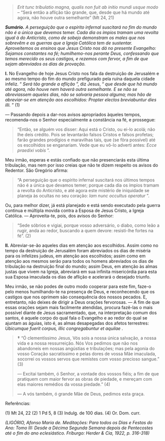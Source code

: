 > *Erit tunc tribulatio magna, qualis non fuit ab initio mundi usque modo* – “Será então a aflição tão grande, que, desde que há mundo até agora, não houve outra semelhante” (Mt 24, 21)

***Sumário.** A perseguição que o espírito infernal suscitará no fim do mundo não é a única que devemos temer. Cada dia os ímpios tramam uma revolta igual à do Anticristo, como de sobejo demonstram os males que nos sobrevêm e as guerras que a Igreja Católica tem de sustentar. Aproveitemos os ensinos que Jesus Cristo nos dá no presente Evangelho: Sejamos constantes na fé; humilhemo-nos perante Deus, confessando que temos merecido os seus castigos, e rezemos com fervor, a fim de que sejam abreviados os dias de provação.*

**I.** No Evangelho de hoje Jesus Cristo nos fala da destruição de Jerusalém e ao mesmo tempo do fim do mundo prefigurado pela ruína daquela cidade infeliz. “ *Será tão grande a aflição* ”, diz Jesus, “ *que desde que há mundo até agora, não houve nem haverá outra semelhante. E se não se abreviassem aqueles dias, não se salvaria pessoa alguma; mas hão de abreviar-se em atenção aos escolhidos: Propter electos breviabuntur dies illi.* ” (1)

— Passando depois a dar-nos avisos apropriados àqueles tempos, recomenda-nos o Senhor especialmente a constância na fé, e prossegue:

> “Então, se alguém vos disser: Aqui está o Cristo, ou ei-lo acolá; não lhe deis crédito. Pois se levantarão falsos Cristos e falsos profetas; farão grandes prodígios e maravilhas tais, que (se fôra possível) até os escolhidos se enganariam. Vede que eu vô-lo adverti antes: *Ecce praedixi vobis* ”.

Meu irmão, esperas e estás confiado que não presenciarás esta última tribulação, mas nem por isso creias que não te dizem respeito os avisos do Redentor. São Gregório afirma:

> “A perseguição que o espírito infernal suscitará nos últimos tempos não é a única que devamos temer; porque cada dia os ímpios tramam a revolta do Anticristo, e até agora este mistério de iniquidade se planeja às ocultas no seu coração: *Iam nunc occultus operatur* ”.

Ou, para melhor dizer, já está planejado e está sendo executado pela guerra continua e múltipla movida contra a Esposa de Jesus Cristo, a Igreja Católica. — Aproveita-te, pois, dos avisos do Senhor:

> “Sede sóbrios e vigiai, porque vosso adversário, o diabo, como leão a rugir, anda ao redor, buscando a quem devore: resisti-lhe fortes na fé”. (2)

**II.** Abreviar-se-ão aqueles dias em atenção aos escolhidos. Assim como no tempo da destruição de Jerusalém foram abreviados os dias de miséria para os infelizes judeus, em atenção aos escolhidos; assim como em atenção aos mesmos serão para todos os homens abreviados os dias de tribulação na destruição final do mundo; assim Deus, em atenção às almas justas que vivem na Igreja, abreviará em sua infinita misericórdia para esta sua Esposa imaculada os dias de aflição e acelerará o desejado triunfo.

Meu irmão, se não podes de outro modo cooperar para este fim, faze-o pelo menos humilhando-te na presença de Deus, e reconhecendo que os castigos que nos oprimem são consequência dos nossos pecados. E, entretanto, não deixes de dirigir a Deus orações fervorosas. — A fim de que essas orações sejam mais facilmente atendidas, procura fazê-las o mais possível diante de Jesus sacramentado, que, na interpretação comum dos santos, é aquele corpo do qual fala o Evangelho e ao redor do qual se ajuntam as águias, isto é, as almas desapegadas dos afetos terrestres: *Ubicumque fuerit corpus, illic congregabuntur et aquilae* .

> **†** “Ó clementíssimo Jesus, Vós sois a nossa única salvação, a nossa vida e a nossa ressurreição. Nós Vos pedimos que não nos abandoneis em nossas angústias e tribulações; mas pela agonia do vosso Coração sacratíssimo e pelas dores de vossa Mãe imaculada, socorrei os vossos servos que remistes com vosso precioso sangue.” (3)
>
> — Excitai também, ó Senhor, a vontade dos vossos fiéis; a fim de que pratiquem com maior fervor as obras de piedade, e mereçam com elas maiores remédios da vossa piedade.” (4)
>
> — A vós também, ó grande Mãe de Deus, pedimos esta graça.

Referências:

\(1\) Mt 24, 22 (2) 1 Pd 5, 8 (3) Indulg. de 100 dias. (4) Or. Dom. curr.

*(LIGÓRIO, Afonso Maria de. Meditações: Para todos os Dias e Festas do Ano: Tomo III: Desde a Décima Segunda Semana depois de Pentecostes até o fim do ano eclesiástico. Friburgo: Herder & Cia, 1922, p. 316-318)*
